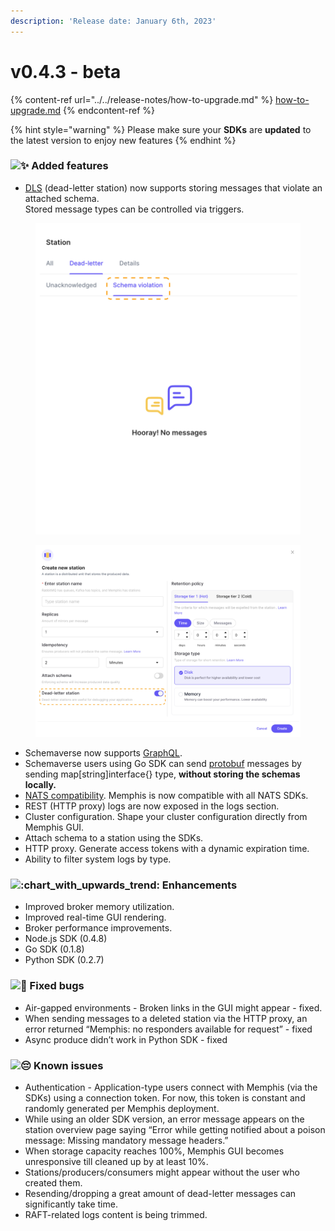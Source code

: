 ```yaml
---
description: 'Release date: January 6th, 2023'
---
```


# v0.4.3 - beta

{% content-ref url="../../release-notes/how-to-upgrade.md" %}
[how-to-upgrade.md](../../release-notes/how-to-upgrade.md)
{% endcontent-ref %}

{% hint style="warning" %}
Please make sure your **SDKs** are **updated** to the latest version to enjoy new features
{% endhint %}

### ![:sparkles:](https://a.slack-edge.com/production-standard-emoji-assets/14.0/apple-medium/2728.png) Added features

* [DLS](../../dashboard-ui/troubleshooting/dead-letter.md) (dead-letter station) now supports storing messages that violate an attached schema. \
  Stored message types can be controlled via triggers.

<div>

<figure><img src="../../.gitbook/assets/dlq 1.jpg" alt=""><figcaption></figcaption></figure>

 

<figure><img src="../../.gitbook/assets/dlq 2.jpg" alt=""><figcaption></figcaption></figure>

</div>

* Schemaverse now supports [GraphQL](https://docs.memphis.dev/memphis/memphis/schemaverse-schema-management/formats/graphql).
* Schemaverse users using Go SDK can send [protobuf](../../memphis/schemaverse-schema-management/formats/protobuf.md) messages by sending map\[string]interface{} type, **without storing the schemas locally.**
* [NATS compatibility](../../sdks-and-protocols/nats-jetstream/). Memphis is now compatible with all NATS SDKs.
* REST (HTTP proxy) logs are now exposed in the logs section.
* Cluster configuration. Shape your cluster configuration directly from Memphis GUI.
* Attach schema to a station using the SDKs.
* HTTP proxy. Generate access tokens with a dynamic expiration time.
* Ability to filter system logs by type.

### ![:chart\_with\_upwards\_trend:](https://a.slack-edge.com/production-standard-emoji-assets/14.0/apple-medium/1f4c8.png) Enhancements

* Improved broker memory utilization.
* Improved real-time GUI rendering.
* Broker performance improvements.
* Node.js SDK (0.4.8)
* Go SDK (0.1.8)
* Python SDK (0.2.7)

### ![:bug:](https://a.slack-edge.com/production-standard-emoji-assets/14.0/apple-medium/1f41b.png) Fixed bugs

* Air-gapped environments - Broken links in the GUI might appear - fixed.
* When sending messages to a deleted station via the HTTP proxy, an error returned “Memphis: no responders available for request” - fixed
* Async produce didn’t work in Python SDK - fixed

### ![:pensive:](https://a.slack-edge.com/production-standard-emoji-assets/14.0/apple-medium/1f614.png) Known issues

* Authentication - Application-type users connect with Memphis (via the SDKs) using a connection token. For now, this token is constant and randomly generated per Memphis deployment.
* While using an older SDK version, an error message appears on the station overview page saying “Error while getting notified about a poison message: Missing mandatory message headers.”
* When storage capacity reaches 100%, Memphis GUI becomes unresponsive till cleaned up by at least 10%.
* Stations/producers/consumers might appear without the user who created them.
* Resending/dropping a great amount of dead-letter messages can significantly take time.
* RAFT-related logs content is being trimmed.
